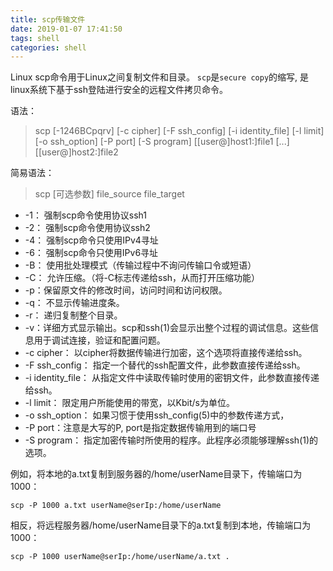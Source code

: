 ```yaml
---
title: scp传输文件
date: 2019-01-07 17:41:50
tags: shell
categories: shell
---
```


Linux scp命令用于Linux之间复制文件和目录。
`scp`是`secure copy`的缩写, 是linux系统下基于ssh登陆进行安全的远程文件拷贝命令。

语法：
> scp [-1246BCpqrv] [-c cipher] [-F ssh_config] [-i identity_file]
[-l limit] [-o ssh_option] [-P port] [-S program]
[[user@]host1:]file1 [...] [[user@]host2:]file2

简易语法：
> scp [可选参数] file_source file_target

<!-- more -->

* -1： 强制scp命令使用协议ssh1
* -2： 强制scp命令使用协议ssh2
* -4： 强制scp命令只使用IPv4寻址
* -6： 强制scp命令只使用IPv6寻址
* -B： 使用批处理模式（传输过程中不询问传输口令或短语）
* -C： 允许压缩。（将-C标志传递给ssh，从而打开压缩功能）
* -p：保留原文件的修改时间，访问时间和访问权限。
* -q： 不显示传输进度条。
* -r： 递归复制整个目录。
* -v：详细方式显示输出。scp和ssh(1)会显示出整个过程的调试信息。这些信息用于调试连接，验证和配置问题。
* -c cipher： 以cipher将数据传输进行加密，这个选项将直接传递给ssh。
* -F ssh_config： 指定一个替代的ssh配置文件，此参数直接传递给ssh。
* -i identity_file： 从指定文件中读取传输时使用的密钥文件，此参数直接传递给ssh。
* -l limit： 限定用户所能使用的带宽，以Kbit/s为单位。
* -o ssh_option： 如果习惯于使用ssh_config(5)中的参数传递方式，
* -P port：注意是大写的P, port是指定数据传输用到的端口号
* -S program： 指定加密传输时所使用的程序。此程序必须能够理解ssh(1)的选项。

例如，将本地的a.txt复制到服务器的/home/userName目录下，传输端口为1000：
```
scp -P 1000 a.txt userName@serIp:/home/userName
```

相反，将远程服务器/home/userName目录下的a.txt复制到本地，传输端口为1000：
```
scp -P 1000 userName@serIp:/home/userName/a.txt .
```

